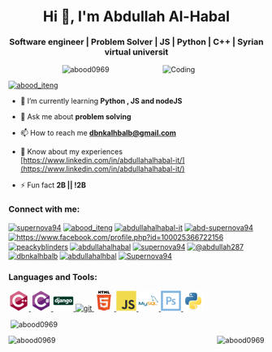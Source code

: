 <h1 align="center">Hi 👋, I'm Abdullah Al-Habal</h1>
<h3 align="center">Software engineer | Problem Solver | JS | Python | C++ | Syrian virtual universit</h3>
<img align="right" alt="Coding" width="200" scr="https://cdn.dribbble.com/users/1059583/screenshots/4171367/coding-freak.gif">
<p align="center"> <img src="https://komarev.com/ghpvc/?username=abood0969&label=Profile%20views&color=0e75b6&style=flat" alt="abood0969" /> </p>

<p align="left"> <a href="https://twitter.com/abood_iteng" target="blank"><img src="https://img.shields.io/twitter/follow/abood_iteng?logo=twitter&style=for-the-badge" alt="abood_iteng" /></a> </p>

- 🌱 I’m currently learning **Python , JS and nodeJS**

- 💬 Ask me about **problem solving**

- 📫 How to reach me **dbnkalhbalb@gmail.com**

- 📄 Know about my experiences [https://www.linkedin.com/in/abdullahalhabal-it/](https://www.linkedin.com/in/abdullahalhabal-it/)

- ⚡ Fun fact **2B || !2B**

<h3 align="left">Connect with me:</h3>
<p align="left">
<a href="https://codepen.io/supernova94" target="blank"><img align="center" src="https://raw.githubusercontent.com/rahuldkjain/github-profile-readme-generator/master/src/images/icons/Social/codepen.svg" alt="supernova94" height="30" width="40" /></a>
<a href="https://twitter.com/abood_iteng" target="blank"><img align="center" src="https://raw.githubusercontent.com/rahuldkjain/github-profile-readme-generator/master/src/images/icons/Social/twitter.svg" alt="abood_iteng" height="30" width="40" /></a>
<a href="https://linkedin.com/in/abdullahalhabal-it" target="blank"><img align="center" src="https://raw.githubusercontent.com/rahuldkjain/github-profile-readme-generator/master/src/images/icons/Social/linked-in-alt.svg" alt="abdullahalhabal-it" height="30" width="40" /></a>
<a href="https://stackoverflow.com/users/abd-supernova94" target="blank"><img align="center" src="https://raw.githubusercontent.com/rahuldkjain/github-profile-readme-generator/master/src/images/icons/Social/stack-overflow.svg" alt="abd-supernova94" height="30" width="40" /></a>
<a href="https://fb.com/https://www.facebook.com/profile.php?id=100025366722156" target="blank"><img align="center" src="https://raw.githubusercontent.com/rahuldkjain/github-profile-readme-generator/master/src/images/icons/Social/facebook.svg" alt="https://www.facebook.com/profile.php?id=100025366722156" height="30" width="40" /></a>
<a href="https://www.codechef.com/users/peackyblinders" target="blank"><img align="center" src="https://cdn.jsdelivr.net/npm/simple-icons@3.1.0/icons/codechef.svg" alt="peackyblinders" height="30" width="40" /></a>
<a href="https://codeforces.com/profile/abdullahalhabal" target="blank"><img align="center" src="https://raw.githubusercontent.com/rahuldkjain/github-profile-readme-generator/master/src/images/icons/Social/codeforces.svg" alt="abdullahalhabal" height="30" width="40" /></a>
<a href="https://www.leetcode.com/supernova94" target="blank"><img align="center" src="https://raw.githubusercontent.com/rahuldkjain/github-profile-readme-generator/master/src/images/icons/Social/leet-code.svg" alt="supernova94" height="30" width="40" /></a>
<a href="https://www.hackerearth.com/@abdullah287" target="blank"><img align="center" src="https://raw.githubusercontent.com/rahuldkjain/github-profile-readme-generator/master/src/images/icons/Social/hackerearth.svg" alt="@abdullah287" height="30" width="40" /></a>
<a href="https://auth.geeksforgeeks.org/user/dbnkalhbalb" target="blank"><img align="center" src="https://raw.githubusercontent.com/rahuldkjain/github-profile-readme-generator/master/src/images/icons/Social/geeks-for-geeks.svg" alt="dbnkalhbalb" height="30" width="40" /></a>
<a href="https://www.topcoder.com/members/abdullahalhbal" target="blank"><img align="center" src="https://raw.githubusercontent.com/rahuldkjain/github-profile-readme-generator/master/src/images/icons/Social/topcoder.svg" alt="abdullahalhbal" height="30" width="40" /></a>
<a href="https://discord.gg/Supernova94" target="blank"><img align="center" src="https://raw.githubusercontent.com/rahuldkjain/github-profile-readme-generator/master/src/images/icons/Social/discord.svg" alt="Supernova94" height="30" width="40" /></a>
</p>

<h3 align="left">Languages and Tools:</h3>
<p align="left"> <a href="https://www.w3schools.com/cpp/" target="_blank" rel="noreferrer"> <img src="https://raw.githubusercontent.com/devicons/devicon/master/icons/cplusplus/cplusplus-original.svg" alt="cplusplus" width="40" height="40"/> </a> <a href="https://www.w3schools.com/cs/" target="_blank" rel="noreferrer"> <img src="https://raw.githubusercontent.com/devicons/devicon/master/icons/csharp/csharp-original.svg" alt="csharp" width="40" height="40"/> </a> <a href="https://www.djangoproject.com/" target="_blank" rel="noreferrer"> <img src="https://raw.githubusercontent.com/devicons/devicon/master/icons/django/django-original.svg" alt="django" width="40" height="40"/> </a> <a href="https://git-scm.com/" target="_blank" rel="noreferrer"> <img src="https://www.vectorlogo.zone/logos/git-scm/git-scm-icon.svg" alt="git" width="40" height="40"/> </a> <a href="https://www.w3.org/html/" target="_blank" rel="noreferrer"> <img src="https://raw.githubusercontent.com/devicons/devicon/master/icons/html5/html5-original-wordmark.svg" alt="html5" width="40" height="40"/> </a> <a href="https://developer.mozilla.org/en-US/docs/Web/JavaScript" target="_blank" rel="noreferrer"> <img src="https://raw.githubusercontent.com/devicons/devicon/master/icons/javascript/javascript-original.svg" alt="javascript" width="40" height="40"/> </a> <a href="https://www.mysql.com/" target="_blank" rel="noreferrer"> <img src="https://raw.githubusercontent.com/devicons/devicon/master/icons/mysql/mysql-original-wordmark.svg" alt="mysql" width="40" height="40"/> </a> <a href="https://www.photoshop.com/en" target="_blank" rel="noreferrer"> <img src="https://raw.githubusercontent.com/devicons/devicon/master/icons/photoshop/photoshop-line.svg" alt="photoshop" width="40" height="40"/> </a> <a href="https://www.python.org" target="_blank" rel="noreferrer"> <img src="https://raw.githubusercontent.com/devicons/devicon/master/icons/python/python-original.svg" alt="python" width="40" height="40"/> </a> </p>

<p>&nbsp;<img align="center" src="https://github-readme-stats.vercel.app/api?username=abood0969&show_icons=true&locale=en" alt="abood0969" /></p>

<p><img align="left" src="https://github-readme-stats.vercel.app/api/top-langs?username=abood0969&show_icons=true&locale=en&layout=compact" alt="abood0969" /></p>


<p><img align="right" src="https://github-readme-streak-stats.herokuapp.com/?user=abood0969&" alt="abood0969" /></p>
